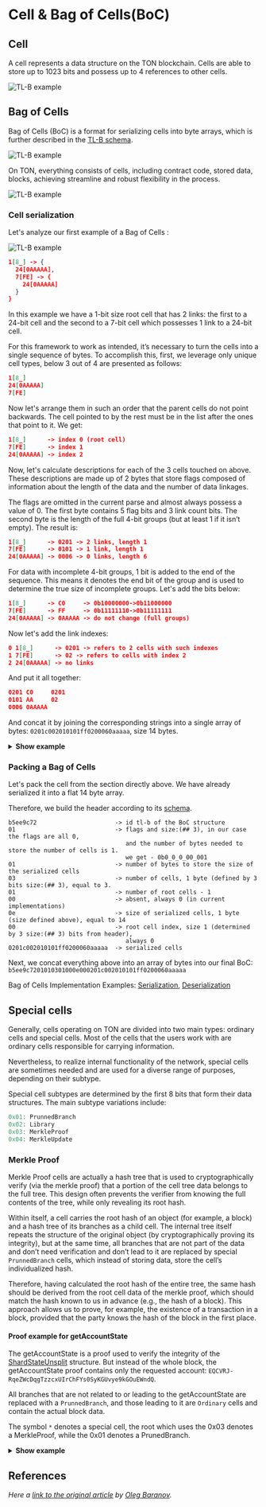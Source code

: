 # Cell & Bag of Cells(BoC)

## Cell
A cell represents a data structure on the TON blockchain. Cells are able to store up to 1023 bits and possess up to 4 references to other cells.

![TL-B example](/img/docs/data-formats/tl-b-docs-5.png?raw=true)


## Bag of Cells

Bag of Cells (BoC) is a format for serializing cells into byte arrays, which is further described in the [TL-B schema](https://github.com/ton-blockchain/ton/blob/24dc184a2ea67f9c47042b4104bbb4d82289fac1/crypto/tl/boc.tlb#L25).

![TL-B example](/img/docs/data-formats/tl-b-docs-6.png?raw=true)

On TON, everything consists of cells, including contract code, stored data, blocks, achieving streamline and robust flexibility in the process.

![TL-B example](/img/docs/data-formats/tl-b-docs-4.png?raw=true)

### Cell serialization
Let's analyze our first example of a Bag of Cells :

![TL-B example](/img/docs/data-formats/tl-b-docs-7.png?raw=true)

```json
1[8_] -> {
  24[0AAAAA],
  7[FE] -> {
    24[0AAAAA]
  }
}
```
In this example we have a 1-bit size root cell that has 2 links: the first to a 24-bit cell and the second to a 7-bit cell which possesses 1 link to a 24-bit cell.

For this framework to work as intended, it’s necessary to turn the cells into a single sequence of bytes. To accomplish this, first, we leverage only unique cell types, below 3 out of 4 are presented as follows:
```json
1[8_]
24[0AAAAA]
7[FE]
```
Now let's arrange them in such an order that the parent cells do not point backwards. The cell pointed to by the rest must be in the list after the ones that point to it. We get:
```json
1[8_]      -> index 0 (root cell)
7[FE]      -> index 1
24[0AAAAA] -> index 2
```

Now, let's calculate descriptions for each of the 3 cells touched on above. These descriptions are made up of 2 bytes that store flags composed of information about the length of the data and the number of data linkages. 

The flags are omitted in the current parse and almost always possess a value of 0. The first byte contains 5 flag bits and 3 link count bits. The second byte is the length of the full 4-bit groups (but at least 1 if it isn’t empty). The result is:

```json
1[8_]      -> 0201 -> 2 links, length 1 
7[FE]      -> 0101 -> 1 link, length 1
24[0AAAAA] -> 0006 -> 0 links, length 6
```
For data with incomplete 4-bit groups, 1 bit is added to the end of the sequence. This means it denotes the end bit of the group and is used to determine the true size of incomplete groups. Let's add the bits below:


```json
1[8_]      -> C0     -> 0b10000000->0b11000000
7[FE]      -> FF     -> 0b11111110->0b11111111
24[0AAAAA] -> 0AAAAA -> do not change (full groups)
```

Now let's add the link indexes:
```json
0 1[8_]      -> 0201 -> refers to 2 cells with such indexes
1 7[FE]      -> 02 -> refers to cells with index 2
2 24[0AAAAA] -> no links
```

And put it all together:
```json
0201 C0     0201  
0101 AA     02
0006 0AAAAA 
```

And concat it by joining the corresponding strings into a single array of bytes: 
`0201c002010101ff0200060aaaaa`, size 14 bytes.


<details>
  <summary><b>Show example</b></summary>

```golang
func (c *Cell) descriptors() []byte {
ceilBytes := c.bitsSz / 8
if c.bitsSz%8 ! = 0 {
ceilBytes++
}

	// calc size
	ln := ceilBytes + c.bitsSz/8

	specBit := byte(0)
	if c.special {
		specBit = 8
	}

	return []byte{byte(len(c.refs)) + specBit + c.level*32, byte(ln)}
}
```
[Source](https://github.com/xssnick/tonutils-go/blob/3d9ee052689376061bf7e4a22037ff131183afad/tvm/cell/serialize.go#L205)

</details>


### Packing a Bag of Cells
Let's pack the cell from the section directly above. We have already serialized it into a flat 14 byte array.

Therefore, we build the header according to its [schema](https://github.com/ton-blockchain/ton/blob/24dc184a2ea67f9c47042b4104bbb4d82289fac1/crypto/tl/boc.tlb#L25).

```
b5ee9c72                      -> id tl-b of the BoC structure
01                            -> flags and size:(## 3), in our case the flags are all 0,
                                 and the number of bytes needed to store the number of cells is 1.
                                 we get - 0b0_0_0_00_001
01                            -> number of bytes to store the size of the serialized cells
03                            -> number of cells, 1 byte (defined by 3 bits size:(## 3), equal to 3.
01                            -> number of root cells - 1
00                            -> absent, always 0 (in current implementations)
0e                            -> size of serialized cells, 1 byte (size defined above), equal to 14
00                            -> root cell index, size 1 (determined by 3 size:(## 3) bits from header),
                                 always 0
0201c002010101ff0200060aaaaa  -> serialized cells
```

Next, we concat everything above into an array of bytes into our final BoC:
`b5ee9c7201010301000e000201c002010101ff0200060aaaaa`

Bag of Cells Implementation Examples: [Serialization](https://github.com/xssnick/tonutils-go/blob/master/tvm/cell/serialize.go), [Deserialization](https://github.com/xssnick/tonutils-go/blob/master/tvm/cell/parse.go)

## Special cells

Generally, cells operating on TON are divided into two main types: ordinary cells and special cells. Most of the cells that the users work with are ordinary cells responsible for carrying information. 

Nevertheless, to realize internal functionality of the network, special cells are sometimes needed and are used for a diverse range of purposes, depending on their subtype.

Special cell subtypes are determined by the first 8 bits that form their data structures. The main subtype variations include:

```js
0x01: PrunnedBranch
0x02: Library
0x03: MerkleProof
0x04: MerkleUpdate
```

### Merkle Proof
Merkle Proof cells are actually a hash tree that is used to cryptographically verify (via the merkle proof) that a portion of the cell tree data belongs to the full tree. This design often prevents the verifier from knowing the full contents of the tree, while only revealing its root hash.

Within itself, a cell carries the root hash of an object (for example, a block) and a hash tree of its branches as a child cell. The internal tree itself repeats the structure of the original object (by cryptographically proving its integrity), but at the same time, all branches that are not part of the data and don’t need verification and don’t lead to it are replaced by special `PrunnedBranch` cells, which instead of storing data, store the cell’s individualized hash.

Therefore, having calculated the root hash of the entire tree, the same hash should be derived from the root cell data of the merkle proof, which should match the hash known to us in advance (e.g., the hash of a block). This approach allows us to prove, for example, the existence of a transaction in a block, provided that the party knows the hash of the block in the first place.

#### Proof example for getAccountState
The getAccountState is a proof used to verify the integrity of the [ShardStateUnsplit](https://github.com/ton-blockchain/ton/blob/master/crypto/block/block.tlb#L399) structure. But instead of the whole block, the getAccountState proof contains only the requested account:  `EQCVRJ-RqeZWcDqgTzzcxUIrChFYs0SyKGUvye9kGOuEWndQ`. 

All branches that are not related to or leading to the getAccountState are replaced with a `PrunnedBranch`, and those leading to it are `Ordinary` cells and contain the actual block data.

The symbol `*` denotes a special cell, the root which uses the 0x03 denotes a MerkleProof, while the 0x01 denotes a PrunedBranch.

<details>
  <summary><b>Show example</b></summary>

```json
280[03E42E9D59FE3B0900D185EA76AA5F64C6FA0F0C723FFD3CCA5F22B21354064C540219]* -> {
  362[9023AFE2FFFFFF110000000000000000000000000001E9AA7F0000000163C1322C00001F522060E3C10194CD420_] -> {
    288[0101CA91D55F8B903536211B4FB74EA37FD7930C3774D76FE64B45BCB1FE0E1E26380002]*,
    75[8209C398C55C7BDDF32_] -> {
      76[0104E1CC62AE3DEEF99_] -> {
        288[01011D8C7CB5BFB085D47FB85883C71A7A1DC5B4856A2B9C27DE05F63E994D4A557A0216]*,
        76[0101A1AB8F37E15D045_] -> {
          76[01010A762B5E3DB9BB3_] -> {
            76[01007896888C1BF9AFF_] -> {
              288[0101658DA3EABE6B20FA399239F51BF78EB7DB0D8AAE0572E682B986268E041F71590036]*,
              68[00F45169A7CA17BB3_] -> {
                68[00E1E486CCD6F2D24_] -> {
                  288[0101F2B70E32B323C3E1817C1780D7A2A49D08BA63B9B9D024B3C713AB936ECA3FD40028]*,
                  68[00E17E05DDDEF5882_] -> {
                    68[00E0EEBE3D59F5624_] -> {
                      288[0101447569C499386266F623BB34E72EF718158ACC2E76ED42F88C6D842D503CDF900020]*,
                      68[00E0B73C712EA7A3C_] -> {
                        68[00E026EB80E87B804_] -> {
                          288[01015DB34588AAB7AF2A5034E0C26168E51FAED17544C56405B0F80CD967A4EE5BD9001B]*,
                          68[00E023322BD069152_] -> {
                            68[00E0220B791895CE8_] -> {
                              68[00E0208438C7659B4_] -> {
                                68[00E0201CBDC2FA57E_] -> {
                                  288[010132D3C686F68E1E93D14D3DB79EE7D88FB582C87B35BB5B553D82AA25D09196130014]*,
                                  60[00C047CA5AA50C4_] -> {
                                    52[00BD53FE01932_] -> {
                                      52[00A0AC70E85E2_] -> {
                                        288[010178A421C00E63D315BAEB8086668F7D45632ACD4EF17B8A33884C1499856572E2000F]*,
                                        44[00894655318_] -> {
                                          44[0087FCFA2A6_] -> {
                                            44[00805E35524_] -> {
                                              288[010147E47997E4E71FC094644C589682DE513FB731A6B8E841EB2AB68DF4EF1BD92B0002]*,
                                              53[E0A04027728E60] -> {
                                                570[B991A9E656703AA04F3CDCC5422B0A1158B344B228652FC9EF6418EB845A001C09B2869397E6EAB3E5EC55401625FB84ED36424BB6EB0F344BC13953F74CC340000716D4326F30C_] -> {
                                                  288[0101BC95189D8B489591E527DFE6FC8787A3A2D382C1DCB6AA9153D7A538F9FFA3B90007]*
                                                },
                                                288[0101D3016CE07C229433613139886E3B2578C61C374FB3AB0C1889666D8588B5B0090008]*
                                              }
                                            },
                                            288[0101641854A854E746372DB4110640D8AA4AFFDCA2CE5F110980D7EB7CF4159652A7000B]*
                                          },
                                          288[01014C4C14F8F5E62FE6145EFBB10255D3F82082E492D8A8E6F17AC610C70A5B06A8000C]*
                                        }
                                      },
                                      288[0101DBC646BFEA5C4D04E6D76C3DCD521BECDD2062F493B9727D3466E0F5272F2FC90010]*
                                    },
                                    288[01017B7679129CCE779E8ADA70B51D8FD2A5B1FD8180E98FE35944399D3E583E49140013]*
                                  }
                                },
                                288[0101853D4CD469D08FBE03DA3DDA48568763B19BC5A711BB7887E9D7700D24314275001C]*
                              },
                              288[010156C1849FDD43EFEAD3B9FCFB246A5FC40D0D9AA4F4B0C877A9AEB5C4AFFF84850018]*
                            },
                            288[010157B0C46BA1C3726890924C2D7F3F4B755BF7B24363CC325B37C9F956DF569AD4001A]*
                          }
                        },
                        288[01014FD09DCDD654FD4C3758B75C755893092B5D7845356647C3CB5028AE4CF75E26001C]*
                      }
                    },
                    288[0101D3E6EF78A7FB3E14C066534F5172078FCC4382D2AD1512470C25E1504CB3BFE50025]*
                  }
                },
                288[0101CDF101C69F77450BAC9532A70318AB7F0DD902A4A3EE2CE8CDF5262547B5CB68002A]*,
                288[0101AAED7CCC3904836F362AE06EB234B71D64E02EB4BA6D6B7869197A9ED5C4B0B80001]*
              },
              288[0101AAED7CCC3904836F362AE06EB234B71D64E02EB4BA6D6B7869197A9ED5C4B0B80001]*
            },
            288[0101EE15491F5B3FFB71A0C759A476F99A84D7A1B5CF8A47B1DE5D1039882CD723710065]*,
            288[0101EC90A44EEE02BED840C10E88351163EE9E3613EB9DBE8DA760783DA449714E280001]*
          },
          288[01011AAC6151A41BCC89EEE855D29D087ACDD30BC4F2069B246BE0C69E3C228C55110067]*,
          288[0101BB06F3506745C5F6A6239D132A70B38439CB60FF95F62E45261BA12E844E889B0001]*
        },
        288[0101B3E9649D10CCB379368E81A3A7E8E49C8EB53F6ACC69B0BA2FFA80082F70EE390001]*
      },
      288[0101B3E9649D10CCB379368E81A3A7E8E49C8EB53F6ACC69B0BA2FFA80082F70EE390001]*
    },
    868[0000000000000000FFFFFFFFFFFFFFFF8270E631571EF77CCBBA0EF6D39D6343100001F5220425F440194CD434074F1CF0713270443B84FEA5C35142771F8C6895A2B36117743862354F4EBE767D25641E7D9D005816619EB807E1C18C943B86598038ADD33B65980DCB14EF2_] -> {
      288[0101B3E9649D10CCB379368E81A3A7E8E49C8EB53F6ACC69B0BA2FFA80082F70EE390001]*
    }
  }
}
```

</details>


## References

_Here a [link to the original article](https://github.com/xssnick/ton-deep-doc/blob/master/Cells-BoC.md) by [Oleg Baranov](https://github.com/xssnick)._